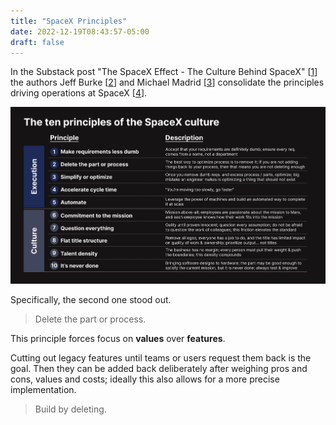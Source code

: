 ```yaml
---
title: "SpaceX Principles"
date: 2022-12-19T08:43:57-05:00
draft: false
---
```


In the Substack post "The SpaceX Effect - The Culture Behind SpaceX" [[1](https://jeffburke.substack.com/p/the-spacex-effect-the-culture-behind "The SpaceX Effect - The Culture Behind SpaceX - Substack")] the authors Jeff Burke [[2](https://twitter.com/Jeff_Burke14 "Jeff Burke - Twitter")] and Michael Madrid [[3](https://twitter.com/buildingMadrid "Michael Madrid - Twitter")] consolidate the principles driving operations at SpaceX [[4](https://www.spacex.com/ "SpaceX - Spacex")].

![SpaceX Principles](/images/spacex-principles.png)

Specifically, the second one stood out.

> Delete the part or process.

This principle forces focus on **values** over **features**.

Cutting out legacy features until teams or users request them back is the goal. Then they can be added back deliberately after weighing pros and cons, values and costs; ideally this also allows for a more precise implementation.

> Build by deleting.
